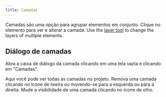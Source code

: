 ```yaml
---
title: Camadas
---
```


Camadas são uma opção para agrupar elementos em conjunto. Clique no elemento para ver e alterar a camada. Use the [layer tool](tools/layer.md) to change the layers of multiple elements.

## Diálogo de camadas

Abra a caixa de diálogo da camada clicando em uma tela vazia e clicando em "Camadas".

Aqui você pode ver todas as camadas no projeto.
Remova uma camada clicando no ícone de lixeira ou movendo-se para a esquerda ou para a direita.
Mude a visibilidade de uma camada clicando no ícone de olho.
